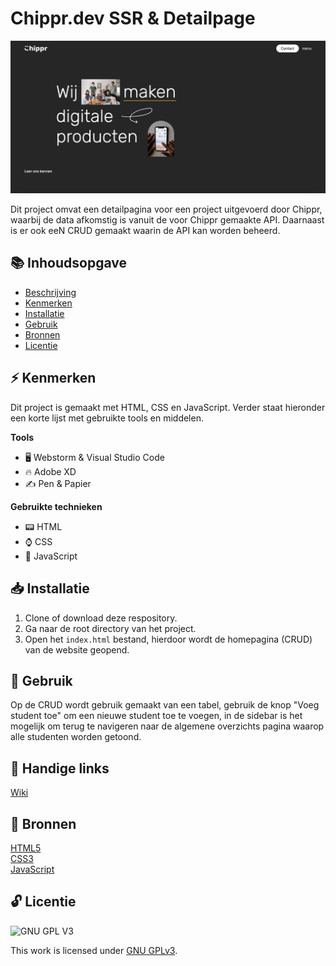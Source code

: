 # Chippr.dev SSR & Detailpage 
![Schermafbeelding Homepagina](public/images/screenshot-homepage.png)

Dit project omvat een detailpagina voor een project uitgevoerd door Chippr, waarbij de data afkomstig is vanuit de voor Chippr gemaakte API. Daarnaast is er ook eeN CRUD gemaakt waarin de API kan worden beheerd.



## 📚 Inhoudsopgave

* [Beschrijving](#beschrijving)
* [Kenmerken](#kenmerken)
* [Installatie](#installatie)
* [Gebruik](#gebruik)
* [Bronnen](#bronnen)
* [Licentie](#licentie)

## ⚡ Kenmerken
Dit project is gemaakt met HTML, CSS en JavaScript. Verder staat hieronder een korte lijst met gebruikte tools en middelen.

**Tools**

- 🖥️ Webstorm & Visual Studio Code
- 🔥 Adobe XD
- ✍ Pen & Papier

**Gebruikte technieken**

- 📟 HTML
- ⌚ CSS
- 📲 JavaScript

## 📥 Installatie

1. Clone of download deze respository.
2. Ga naar de root directory van het project.
3. Open het `index.html` bestand, hierdoor wordt de homepagina (CRUD) van de website geopend.

## 🔨 Gebruik

Op de CRUD wordt gebruik gemaakt van een tabel, gebruik de knop "Voeg student toe" om een nieuwe student toe te voegen, in de sidebar is het mogelijk om terug te navigeren naar de algemene overzichts pagina waarop alle studenten worden getoond.

## 🔗 Handige links

[Wiki](https://github.com/boudewijnbout/the-startup-chipper.dev/wiki)

## 📖 Bronnen
[HTML5](https://www.w3schools.com/html/)
<br>
[CSS3](https://www.w3schools.com/css/)
<br>
[JavaScript](https://www.w3schools.com/js/)

## 🔓 Licentie

![GNU GPL V3](https://www.gnu.org/graphics/gplv3-127x51.png)

This work is licensed under [GNU GPLv3](./LICENSE).
